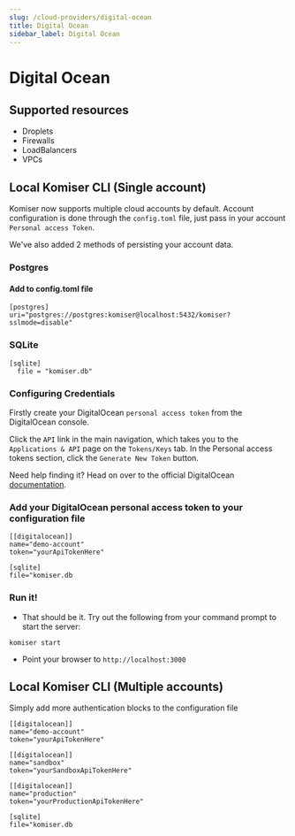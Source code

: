```yaml
---
slug: /cloud-providers/digital-ocean
title: Digital Ocean
sidebar_label: Digital Ocean
---
```


# Digital Ocean

## Supported resources
- Droplets 
- Firewalls
- LoadBalancers
- VPCs

## Local Komiser CLI (Single account)

Komiser now supports multiple cloud accounts by default. Account configuration is done through the `config.toml` file, just pass in your account `Personal access Token`.

We've also added 2 methods of persisting your account data.
### Postgres
#### Add to config.toml file
```
[postgres]
uri="postgres://postgres:komiser@localhost:5432/komiser?sslmode=disable"
```
### SQLite

```
[sqlite]
  file = "komiser.db"
```

### Configuring Credentials

Firstly create your DigitalOcean `personal access token` from the DigitalOcean console.

Click the `API` link in the main navigation, which takes you to the `Applications & API` page on the `Tokens/Keys` tab. In the Personal access tokens section, click the `Generate New Token` button.

Need help finding it? Head on over to the official DigitalOcean [documentation](https://docs.digitalocean.com/reference/api/create-personal-access-token/).

### Add your DigitalOcean personal access token to your configuration file

```
[[digitalocean]]
name="demo-account"
token="yourApiTokenHere"

[sqlite]
file="komiser.db
```
                                        

### Run it!
* That should be it. Try out the following from your command prompt to start the server:

```
komiser start 
```

* Point your browser to `http://localhost:3000`

## Local Komiser CLI (Multiple accounts)
Simply add more authentication blocks to the configuration file

```
[[digitalocean]]
name="demo-account"
token="yourApiTokenHere"

[[digitalocean]]
name="sandbox"
token="yourSandboxApiTokenHere"

[[digitalocean]]
name="production"
token="yourProductionApiTokenHere"

[sqlite]
file="komiser.db
```
